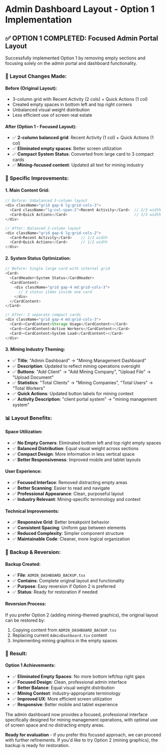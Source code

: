 # Admin Dashboard Layout - Option 1 Implementation

## ✅ **OPTION 1 COMPLETED: Focused Admin Portal Layout**

Successfully implemented Option 1 by removing empty sections and focusing solely on the admin portal and dashboard functionality.

### 🔄 **Layout Changes Made:**

#### **Before (Original Layout):**
- 3-column grid with Recent Activity (2 cols) + Quick Actions (1 col)
- Created empty spaces in bottom left and top right corners
- Unbalanced visual weight distribution
- Less efficient use of screen real estate

#### **After (Option 1 - Focused Layout):**
- ✅ **2-column balanced grid**: Recent Activity (1 col) + Quick Actions (1 col)
- ✅ **Eliminated empty spaces**: Better screen utilization
- ✅ **Compact System Status**: Converted from large card to 3 compact cards
- ✅ **Mining-focused content**: Updated all text for mining industry

### 🎯 **Specific Improvements:**

#### **1. Main Content Grid:**
```typescript
// Before: Unbalanced 3-column layout
<div className="grid gap-6 lg:grid-cols-3">
  <Card className="lg:col-span-2">Recent Activity</Card>  // 2/3 width
  <Card>Quick Actions</Card>                              // 1/3 width
</div>

// After: Balanced 2-column layout
<div className="grid gap-6 lg:grid-cols-2">
  <Card>Recent Activity</Card>    // 1/2 width
  <Card>Quick Actions</Card>      // 1/2 width
</div>
```

#### **2. System Status Optimization:**
```typescript
// Before: Single large card with internal grid
<Card>
  <CardHeader>System Status</CardHeader>
  <CardContent>
    <div className="grid gap-4 md:grid-cols-3">
      // 3 status items inside one card
    </div>
  </CardContent>
</Card>

// After: 3 separate compact cards
<div className="grid gap-4 md:grid-cols-3">
  <Card><CardContent>Storage Usage</CardContent></Card>
  <Card><CardContent>Active Workers</CardContent></Card>
  <Card><CardContent>System Load</CardContent></Card>
</div>
```

#### **3. Mining Industry Theming:**
- ✅ **Title**: "Admin Dashboard" → "Mining Management Dashboard"
- ✅ **Description**: Updated to reflect mining operations oversight
- ✅ **Buttons**: "Add Client" → "Add Mining Company", "Upload File" → "Upload Document"
- ✅ **Statistics**: "Total Clients" → "Mining Companies", "Total Users" → "Total Workers"
- ✅ **Quick Actions**: Updated button labels for mining context
- ✅ **Activity Description**: "client portal system" → "mining management system"

### 📊 **Layout Benefits:**

#### **Space Utilization:**
- ✅ **No Empty Corners**: Eliminated bottom left and top right empty spaces
- ✅ **Balanced Distribution**: Equal visual weight across sections
- ✅ **Compact Design**: More information in less vertical space
- ✅ **Better Responsiveness**: Improved mobile and tablet layouts

#### **User Experience:**
- ✅ **Focused Interface**: Removed distracting empty areas
- ✅ **Better Scanning**: Easier to read and navigate
- ✅ **Professional Appearance**: Clean, purposeful layout
- ✅ **Industry Relevant**: Mining-specific terminology and context

#### **Technical Improvements:**
- ✅ **Responsive Grid**: Better breakpoint behavior
- ✅ **Consistent Spacing**: Uniform gap between elements
- ✅ **Reduced Complexity**: Simpler component structure
- ✅ **Maintainable Code**: Cleaner, more logical organization

### 🔄 **Backup & Reversion:**

#### **Backup Created:**
- ✅ **File**: `ADMIN_DASHBOARD_BACKUP.tsx`
- ✅ **Contains**: Complete original layout and functionality
- ✅ **Purpose**: Easy reversion if Option 2 is preferred
- ✅ **Status**: Ready for restoration if needed

#### **Reversion Process:**
If you prefer Option 2 (adding mining-themed graphics), the original layout can be restored by:
1. Copying content from `ADMIN_DASHBOARD_BACKUP.tsx`
2. Replacing current `AdminDashboard.tsx` content
3. Implementing mining graphics in the empty spaces

### 🎉 **Result:**

#### **Option 1 Achievements:**
- ✅ **Eliminated Empty Spaces**: No more bottom left/top right gaps
- ✅ **Focused Design**: Clean, professional admin interface
- ✅ **Better Balance**: Equal visual weight distribution
- ✅ **Mining Context**: Industry-appropriate terminology
- ✅ **Improved UX**: More efficient screen utilization
- ✅ **Responsive**: Better mobile and tablet experience

The admin dashboard now provides a focused, professional interface specifically designed for mining management operations, with optimal use of screen space and no distracting empty areas.

**Ready for evaluation** - if you prefer this focused approach, we can proceed with further refinements. If you'd like to try Option 2 (mining graphics), the backup is ready for restoration.